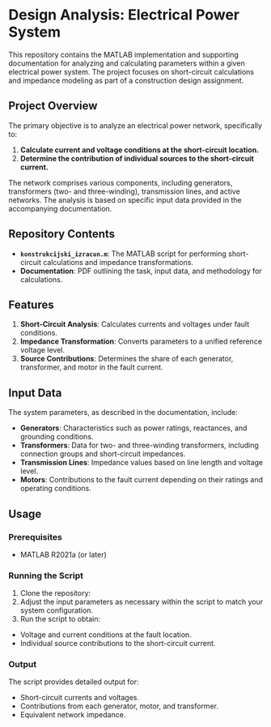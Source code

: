 # Design Analysis: Electrical Power System

This repository contains the MATLAB implementation and supporting documentation for analyzing and calculating parameters within a given electrical power system. The project focuses on short-circuit calculations and impedance modeling as part of a construction design assignment.

## Project Overview

The primary objective is to analyze an electrical power network, specifically to:

1. **Calculate current and voltage conditions at the short-circuit location.**
2. **Determine the contribution of individual sources to the short-circuit current.**

The network comprises various components, including generators, transformers (two- and three-winding), transmission lines, and active networks. The analysis is based on specific input data provided in the accompanying documentation.

## Repository Contents

- **`konstrukcijski_izracun.m`**: The MATLAB script for performing short-circuit calculations and impedance transformations.
- **Documentation**: PDF outlining the task, input data, and methodology for calculations.

## Features

1. **Short-Circuit Analysis**: Calculates currents and voltages under fault conditions.
2. **Impedance Transformation**: Converts parameters to a unified reference voltage level.
3. **Source Contributions**: Determines the share of each generator, transformer, and motor in the fault current.

## Input Data

The system parameters, as described in the documentation, include:

- **Generators**: Characteristics such as power ratings, reactances, and grounding conditions.
- **Transformers**: Data for two- and three-winding transformers, including connection groups and short-circuit impedances.
- **Transmission Lines**: Impedance values based on line length and voltage level.
- **Motors**: Contributions to the fault current depending on their ratings and operating conditions.

## Usage

### Prerequisites

- MATLAB R2021a (or later)

### Running the Script

1. Clone the repository:
2. Adjust the input parameters as necessary within the script to match your system configuration.
3. Run the script to obtain:

  - Voltage and current conditions at the fault location.
  - Individual source contributions to the short-circuit current.
  
### Output

The script provides detailed output for:

  - Short-circuit currents and voltages.
  - Contributions from each generator, motor, and transformer.
  - Equivalent network impedance.

